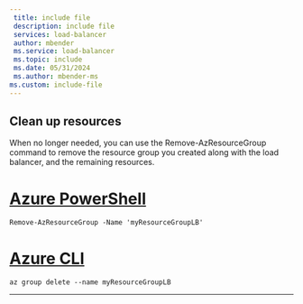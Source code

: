 ```yaml
---
 title: include file
 description: include file
 services: load-balancer
 author: mbender
 ms.service: load-balancer
 ms.topic: include
 ms.date: 05/31/2024
 ms.author: mbender-ms
ms.custom: include-file
---
```


## Clean up resources

When no longer needed, you can use the Remove-AzResourceGroup command to remove the resource group you created along with the load balancer, and the remaining resources.

# [Azure PowerShell](#tab/azurepowershell)

```azurepowershell
Remove-AzResourceGroup -Name 'myResourceGroupLB'
```

# [Azure CLI](#tab/azurecli)

```azurecli
az group delete --name myResourceGroupLB
```
---